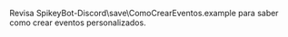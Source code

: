 
Revisa SpikeyBot-Discord\save\ComoCrearEventos.example para saber como crear eventos personalizados.